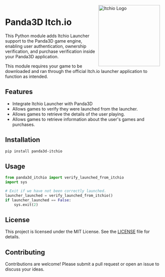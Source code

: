 <img src = "https://static.itch.io/images/itchio-textless-white.svg" alt="Itchio Logo" align="right" width="200"/>

# Panda3D Itch.io

This Python module adds Itchio Launcher support to the Panda3D game engine, enabling user authentication,
ownership verification, and purchase verification inside your Panda3D application.

This module requires your game to be downloaded and ran through the official Itch.io launcher application
to function as intended.

## Features

- Integrate Itchio Launcher with Panda3D
- Allows games to verify they were launched from the launcher.
- Allows games to retrieve the details of the user playing.
- Allows games to retrieve information about the user's games and purchases.

## Installation

```bash
pip install panda3d-itchio
```

## Usage

```python
from panda3d_itchio import verify_launched_from_itchio
import sys

# Exit if we have not been correctly launched.
launcher_launched = verify_launched_from_itchio()
if launcher_launched == False:
    sys.exit(2)
```

## License

This project is licensed under the MIT License. See the [LICENSE](LICENSE) file for details.

## Contributing

Contributions are welcome! Please submit a pull request or open an issue to discuss your ideas.

